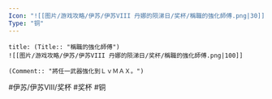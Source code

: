 ```yaml
---
Icon: "![[图片/游戏攻略/伊苏/伊苏VIII 丹娜的陨涕日/奖杯/稱職的強化師傅.png|30]]"
Type: "铜"
---
```

```ad-common-bronze-trophy
title: (Title:: "稱職的強化師傅")
![[图片/游戏攻略/伊苏/伊苏VIII 丹娜的陨涕日/奖杯/稱職的強化師傅.png|100]]

(Comment:: "將任一武器強化到ＬｖＭＡＸ。")
```

#伊苏/伊苏VIII/奖杯 #奖杯 #铜
